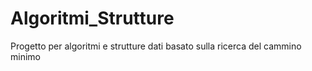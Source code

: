 # Algoritmi_Strutture
Progetto per algoritmi e strutture dati basato sulla ricerca del cammino minimo
